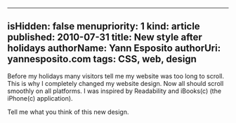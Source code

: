 -----
isHidden:       false
menupriority:   1
kind:           article
published: 2010-07-31
title: New style after holidays
authorName: Yann Esposito
authorUri: yannesposito.com
tags: CSS, web, design
-----

Before my holidays many visitors tell me my website was too long to scroll.
This is why I completely changed my website design.
Now all should scroll smoothly on all platforms.
I was inspired by Readability and iBooks(c) (the iPhone(c) application).

Tell me what you think of this new design.
